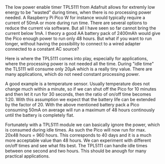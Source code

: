 The low power enable timer TPL5111 from Adafruit allows for extremly low energy to be "wasted" during times, when there is  no processing power needed. 
A Raspberry Pi Pico W for instance would typically require a current of 50mA or more during run time. There are several options to reduce the current via software. 
But all I have seen so far cannot bring the current below 1mA. 
I theory a good AA battery pack of 2400mAh would give the Pico enough power to run only 48 hours. 
But what if you want to run longer, without having the possibility to connect to a wired adapter connected to a constant AC source?

Here is where the TPL5111 comes into play, especially for applications, where the processing power is not needed all the time. 
During "idle time" the TL5111 will consume only 20µA which is a really tiny value. There are many applications, which do not need constant processing power. 

A good example is a temperature sensor. Usually temperature does not change much within a minute, so if we can shut off the Pico for 10 minutes and then let it run for 30
seconds, then the ratio of on/off time becomes 1:20. With this assumption we expect that the battery life can be extended by the factor of 20. 
With the above mentioned battery pack a Pico consuming 50mA on average will run a maximum of 48 hours continously until the battery is completely flat. 

Fortunately with a TPL5111 module we can basically ignore the power, which is consumed during idle times. As such the Pico will now run for max. 20x48 hours = 960 hours. 
This corresponds to 40 days and it is a much more acceptable value than 48 hours. We can experiment with different on/off times and see what fits best. 
The  TPL5111 can handle idle times between one second and two hours. This should be anough for many practical applications.  
